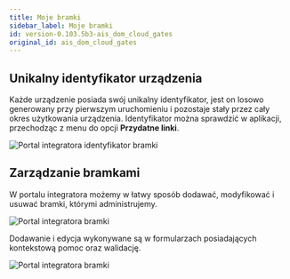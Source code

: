 ```yaml
---
title: Moje bramki
sidebar_label: Moje bramki
id: version-0.103.5b3-ais_dom_cloud_gates
original_id: ais_dom_cloud_gates
---
```


## Unikalny identyfikator urządzenia
Każde urządzenie posiada swój unikalny identyfikator, jest on losowo generowany przy pierwszym uruchomieniu i pozostaje stały przez cały okres użytkowania urządzenia.
Identyfikator można sprawdzić w aplikacji, przechodząc z menu do opcji **Przydatne linki**.


![Portal integratora identyfikator bramki](/AIS-docs/img/en/bramka/dom_cloud_gate_id.png)


## Zarządzanie bramkami
W portalu integratora możemy w łatwy sposób dodawać, modyfikować i usuwać bramki, którymi administrujemy.

![Portal integratora bramki](/AIS-docs/img/en/bramka/dom_cloud_gates.png)

Dodawanie i edycja wykonywane są w formularzach posiadających kontekstową pomoc oraz walidację.

![Portal integratora bramki](/AIS-docs/img/en/bramka/dom_cloud_gate.png)

